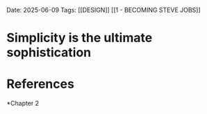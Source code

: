 Date: 2025-06-09
Tags: [[DESIGN]] [[1 - BECOMING STEVE JOBS]]

# Simplicity is the ultimate sophistication

# References 
*Chapter 2